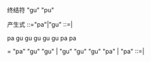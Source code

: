 终结符
"gu"
"pu"

产生式
<word>::="pa"|"gu"
<ufo>::=<word>|<ufo><word>

pa gu gu
gu gu gu pa
pa

<word> = "pa" "gu" "gu" | "gu" "gu" "gu" "pa" | "pa"
<ufo>::=<word>|<ufo><word>